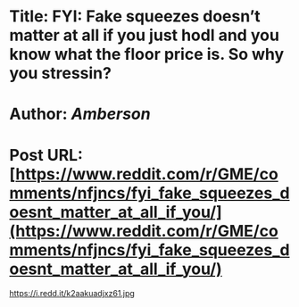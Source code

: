 # Title: FYI: Fake squeezes doesn’t matter at all if you just hodl and you know what the floor price is. So why you stressin?
# Author: _Amberson_
# Post URL: [https://www.reddit.com/r/GME/comments/nfjncs/fyi_fake_squeezes_doesnt_matter_at_all_if_you/](https://www.reddit.com/r/GME/comments/nfjncs/fyi_fake_squeezes_doesnt_matter_at_all_if_you/)


https://i.redd.it/k2aakuadjxz61.jpg
